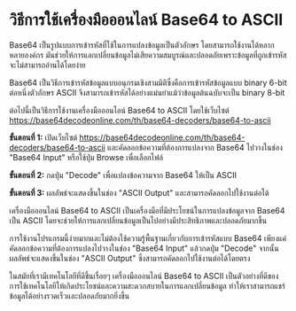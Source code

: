 วิธีการใช้เครื่องมือออนไลน์ Base64 to ASCII
===========================================

Base64 เป็นรูปแบบการเข้ารหัสที่ใช้ในการแปลงข้อมูลเป็นตัวอักษร โดยสามารถใช้งานได้หลากหลายองค์กร มันช่วยให้การแลกเปลี่ยนข้อมูลไม่เสียความสมบูรณ์และปลอดภัยเพราะข้อมูลที่ถูกเข้ารหัสจะไม่สามารถอ่านได้โดยง่าย

Base64 เป็นวิธีการเข้ารหัสข้อมูลแบบอนุกรมเชิงสามมิติซึ่งคือการเข้ารหัสข้อมูลแบบ binary 6-bit ต่อหนึ่งตัวอักษร ASCII จึงสามารถเข้ารหัสได้อย่างแม่นยำแม้ว่าข้อมูลต้นฉบับจะเป็น binary 8-bit

ต่อไปนี้เป็นวิธีการใช้งานเครื่องมือออนไลน์ Base64 to ASCII โดยใช้เว็บไซต์ <https://base64decodeonline.com/th/base64-decoders/base64-to-ascii>

**ขั้นตอนที่ 1:** เปิดเว็บไซต์ <https://base64decodeonline.com/th/base64-decoders/base64-to-ascii> และคัดลอกข้อความที่ต้องการแปลงจาก Base64 ไปวางในช่อง "Base64 Input" หรือใช้ปุ่ม Browse เพื่อเลือกไฟล์

**ขั้นตอนที่ 2:** กดปุ่ม "Decode" เพื่อแปลงข้อความจาก Base64 ให้เป็น ASCII

**ขั้นตอนที่ 3:** ผลลัพธ์จะแสดงขึ้นในช่อง "ASCII Output" และสามารถคัดลอกไปใช้งานต่อได้

เครื่องมือออนไลน์ Base64 to ASCII เป็นเครื่องมือที่มีประโยชน์ในการแปลงข้อมูลจาก Base64 เป็น ASCII โดยจะช่วยให้การแลกเปลี่ยนข้อมูลเป็นไปอย่างมีประสิทธิภาพและปลอดภัยมากขึ้น

การใช้งานโปรแกรมนี้ง่ายมากและไม่ต้องใช้ความรู้พื้นฐานเกี่ยวกับการเข้ารหัสแบบ Base64 เพียงแค่คัดลอกข้อความที่ต้องการแปลงไปวางในช่อง "Base64 Input" แล้วกดปุ่ม "Decode" จากนั้นผลลัพธ์จะแสดงขึ้นในช่อง "ASCII Output" ซึ่งสามารถคัดลอกไปใช้งานต่อได้โดยตรง

ในสมัยที่เรามีเทคโนโลยีที่ดีขึ้นเรื่อยๆ เครื่องมือออนไลน์ Base64 to ASCII เป็นตัวอย่างที่ดีของการใช้เทคโนโลยีให้เกิดประโยชน์และความสะดวกสบายในการแลกเปลี่ยนข้อมูล ทำให้เราสามารถแชร์ข้อมูลได้อย่างรวดเร็วและปลอดภัยมากยิ่งขึ้น